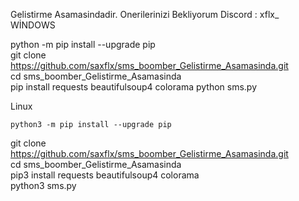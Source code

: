 Gelistirme Asamasindadir. Onerilerinizi Bekliyorum Discord : xflx_  
WİNDOWS  

python -m pip install --upgrade pip  
git clone https://github.com/saxflx/sms_boomber_Gelistirme_Asamasinda.git    
cd sms_boomber_Gelistirme_Asamasinda  
pip install requests beautifulsoup4 colorama
python sms.py  

  Linux  

    python3 -m pip install --upgrade pip  
git clone https://github.com/saxflx/sms_boomber_Gelistirme_Asamasinda.git  
cd sms_boomber_Gelistirme_Asamasinda  
pip3 install requests beautifulsoup4 colorama  
python3 sms.py  

